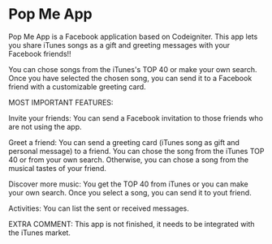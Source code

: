 # Pop Me App
Pop Me App is a Facebook application based on Codeigniter.
This app  lets you share iTunes songs as a gift and greeting messages with your Facebook friends!!

You can chose songs from the iTunes's TOP 40 or make your own search.
Once you have selected the chosen song, you can send it to a Facebook friend with a customizable greeting card.

MOST IMPORTANT FEATURES:

Invite your friends: You can send a Facebook invitation to those friends who are not using the app.

Greet a friend: You can send a greeting card (iTunes song as gift and personal message) to a friend. You can chose the song from the iTunes TOP 40 or from your own search. Otherwise, you can chose a song from the musical tastes of your friend.

Discover more music: You get the TOP 40 from iTunes or you can make your own search. Once you select a song, you can send it to yout friend.

Activities: You can list the sent or received messages.

EXTRA COMMENT: This app is not finished, it needs to be integrated with the iTunes market.


